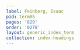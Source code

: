 ```yaml
---
label: Feinberg, Isaac
pid: term85
pages: '829'
order: '0278'
layout: generic_index_term
collection: index-headings
---
```

